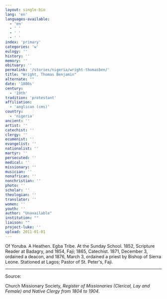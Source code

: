 ```yaml
---
layout: single-bio
lang: 'en'
languages-available:
  - 'en'
  - ' '
  - ' '
  - ' '
index: 'primary'
categories: 'w'
eulogy: ''
history: ''
memory: ''
obituary: ''
permalink: '/stories/nigeria/wright-thomasben/'
title: "Wright, Thomas Benjamin"
alternate: ""
date: '1800s'
century:
  - '19th'
tradition: 'protestant'
affiliation:
  - 'anglican (cms)'
country:
  - 'nigeria'
ancient: ''
artist: ''
catechist: ''
clergy: ''
ecumenist: ''
evangelist: ''
nationalist: ''
martyr: ''
persecuted: ''
medical: ''
missionary: ''
musician: ''
nonafrican: ''
nonchristian: ''
photo: ''
scholar: ''
theologian: ''
translator: ''
women: ''
youth: ''
author: "Unavailable"
institution: ""
liaison: ""
project-luke: ''
upload: 2011-01-01
---
```




Of Yoruba.  A Heathen.  Egba Tribe.  At the Sunday School.  1852, Scripture Reader at Badagry, and 1854, Faji; 1865, Catechist.  1871, December 3, ordained a deacon, and 1876, March 3, ordained a priest by Bishop of Sierra Leone.  Stationed at Lagos; Pastor of St. Peter's, Faji.



---

Source:

Church Missionary Society, *Register of Missionaries (Clerical, Lay and Female) and Native Clergy from 1804 to 1904*.
